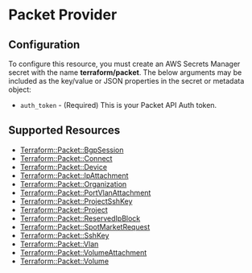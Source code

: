 # Packet Provider

## Configuration

To configure this resource, you must create an AWS Secrets Manager secret with the name **terraform/packet**. The below arguments may be included as the key/value or JSON properties in the secret or metadata object:

* `auth_token` - (Required) This is your Packet API Auth token.


## Supported Resources

* [Terraform::Packet::BgpSession](../resources/packet/Terraform-Packet-BgpSession/docs/README.md)
* [Terraform::Packet::Connect](../resources/packet/Terraform-Packet-Connect/docs/README.md)
* [Terraform::Packet::Device](../resources/packet/Terraform-Packet-Device/docs/README.md)
* [Terraform::Packet::IpAttachment](../resources/packet/Terraform-Packet-IpAttachment/docs/README.md)
* [Terraform::Packet::Organization](../resources/packet/Terraform-Packet-Organization/docs/README.md)
* [Terraform::Packet::PortVlanAttachment](../resources/packet/Terraform-Packet-PortVlanAttachment/docs/README.md)
* [Terraform::Packet::ProjectSshKey](../resources/packet/Terraform-Packet-ProjectSshKey/docs/README.md)
* [Terraform::Packet::Project](../resources/packet/Terraform-Packet-Project/docs/README.md)
* [Terraform::Packet::ReservedIpBlock](../resources/packet/Terraform-Packet-ReservedIpBlock/docs/README.md)
* [Terraform::Packet::SpotMarketRequest](../resources/packet/Terraform-Packet-SpotMarketRequest/docs/README.md)
* [Terraform::Packet::SshKey](../resources/packet/Terraform-Packet-SshKey/docs/README.md)
* [Terraform::Packet::Vlan](../resources/packet/Terraform-Packet-Vlan/docs/README.md)
* [Terraform::Packet::VolumeAttachment](../resources/packet/Terraform-Packet-VolumeAttachment/docs/README.md)
* [Terraform::Packet::Volume](../resources/packet/Terraform-Packet-Volume/docs/README.md)